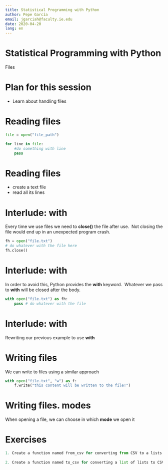 ```yaml
---
title: Statistical Programming with Python
author: Pepe García
email: jgarciah@faculty.ie.edu
date: 2020-04-20
lang: en
---
```


Statistical Programming with Python
===================================

Files


Plan for this session
=====================

-   Learn about handling files

Reading files
=============

```python
file = open("file_path")

for line in file:
    #do something with line
    pass
```

Reading files
=============

-   create a text file
-   read all its lines

Interlude: with
===============

Every time we use files we need to **close()** the file after use.  Not
closing the file would end up in an unexpected program crash.

```python
fh = open("file.txt")
# do whatever with the file here
fh.close()
```

Interlude: with
===============

In order to avoid this, Python provides the **with** keyword.  Whatever
we pass to **with** will be closed after the body.

```python
with open("file.txt") as fh:
    pass # do whatever with the file
```

Interlude: with
===============

Rewriting our previous example to use **with**

Writing files
=============

We can write to files using a similar approach

```python
with open("file.txt", "w") as f:
    f.write("this content will be written to the file!")
```

Writing files. modes
====================


When opening a file, we can choose in which **mode** we open it

Exercises
=========

```python
1. Create a function named from_csv for converting from CSV to a lists of lists.
  
2. Create a function named to_csv for converting a list of lists to CSV.
```
